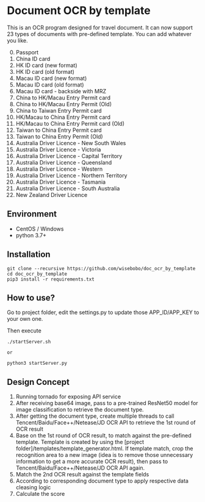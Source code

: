 # Document OCR by template
This is an OCR program designed for travel document. It can now support 23 types of documents with pre-defined template. You can add whatever you like.

0. Passport
1. China ID card
2. HK ID card (new format)
3. HK ID card (old format)
4. Macau ID card (new format)
5. Macau ID card (old format)
6. Macau ID card - backside with MRZ
7. China to HK/Macau Entry Permit card
8. China to HK/Macau Entry Permit (Old)
9. China to Taiwan Entry Permit card
10. HK/Macau to China Entry Permit card
11. HK/Macau to China Entry Permit card (Old)
12. Taiwan to China Entry Permit card
13. Taiwan to China Entry Permit (Old)
14. Australia Driver Licence - New South Wales
15. Australia Driver Licence - Victoria
16. Australia Driver Licence - Capital Territory
17. Australia Driver Licence - Queensland
18. Australia Driver Licence - Western
19. Australia Driver Licence - Northern Territory
20. Australia Driver Licence - Tasmania
21. Australia Driver Licence - South Australia
22. New Zealand Driver Licence


## Environment
- CentOS / Windows
- python 3.7+

## Installation
```
git clone --recursive https://github.com/wisebobo/doc_ocr_by_template
cd doc_ocr_by_template
pip3 install -r requirements.txt
```

## How to use?
Go to project folder, edit the settings.py to update those APP_ID/APP_KEY to your own one.

Then execute
```
./startServer.sh

or

python3 startServer.py
```

## Design Concept
1. Running tornado for exposing API service
2. After receiving base64 image, pass to a pre-trained ResNet50 model for image classification to retrieve the document type.
3. After getting the document type, create multiple threads to call Tencent/Baidu/Face++/Netease/JD OCR API to retrieve the 1st round of OCR result
4. Base on the 1st round of OCR result, to match against the pre-defined template. Template is created by using the [project folder]/templates/template_generator.html. If template match, crop the recognition area to a new image (idea is to remove those unnecessary information to get a more accurate OCR result), then pass to Tencent/Baidu/Face++/Netease/JD OCR API again.
5. Match the 2nd OCR result against the template fields
6. According to corresponding document type to apply respective data cleasing logic
7. Calculate the score
